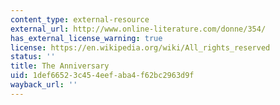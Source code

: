 ```yaml
---
content_type: external-resource
external_url: http://www.online-literature.com/donne/354/
has_external_license_warning: true
license: https://en.wikipedia.org/wiki/All_rights_reserved
status: ''
title: The Anniversary
uid: 1def6652-3c45-4eef-aba4-f62bc2963d9f
wayback_url: ''
---
```

